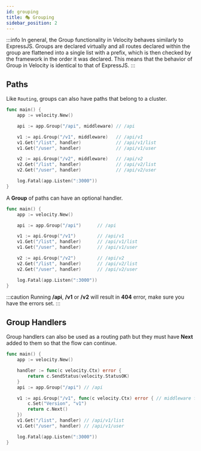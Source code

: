 ```yaml
---
id: grouping
title: 🎭 Grouping
sidebar_position: 2
---
```


:::info
In general, the Group functionality in Velocity behaves similarly to ExpressJS. Groups are declared virtually and all routes declared within the group are flattened into a single list with a prefix, which is then checked by the framework in the order it was declared. This means that the behavior of Group in Velocity is identical to that of ExpressJS.
:::

## Paths

Like `Routing`, groups can also have paths that belong to a cluster.

```go
func main() {
    app := velocity.New()

    api := app.Group("/api", middleware) // /api

    v1 := api.Group("/v1", middleware)   // /api/v1
    v1.Get("/list", handler)             // /api/v1/list
    v1.Get("/user", handler)             // /api/v1/user

    v2 := api.Group("/v2", middleware)   // /api/v2
    v2.Get("/list", handler)             // /api/v2/list
    v2.Get("/user", handler)             // /api/v2/user

    log.Fatal(app.Listen(":3000"))
}
```

A **Group** of paths can have an optional handler.

```go
func main() {
    app := velocity.New()

    api := app.Group("/api")      // /api

    v1 := api.Group("/v1")        // /api/v1
    v1.Get("/list", handler)      // /api/v1/list
    v1.Get("/user", handler)      // /api/v1/user

    v2 := api.Group("/v2")        // /api/v2
    v2.Get("/list", handler)      // /api/v2/list
    v2.Get("/user", handler)      // /api/v2/user

    log.Fatal(app.Listen(":3000"))
}
```

:::caution
Running **/api**, **/v1** or **/v2** will result in **404** error, make sure you have the errors set.
:::

## Group Handlers

Group handlers can also be used as a routing path but they must have **Next** added to them so that the flow can continue.

```go
func main() {
    app := velocity.New()

    handler := func(c velocity.Ctx) error {
        return c.SendStatus(velocity.StatusOK)
    }
    api := app.Group("/api") // /api

    v1 := api.Group("/v1", func(c velocity.Ctx) error { // middleware for /api/v1
        c.Set("Version", "v1")
        return c.Next()
    })
    v1.Get("/list", handler) // /api/v1/list
    v1.Get("/user", handler) // /api/v1/user

    log.Fatal(app.Listen(":3000"))
}
```

